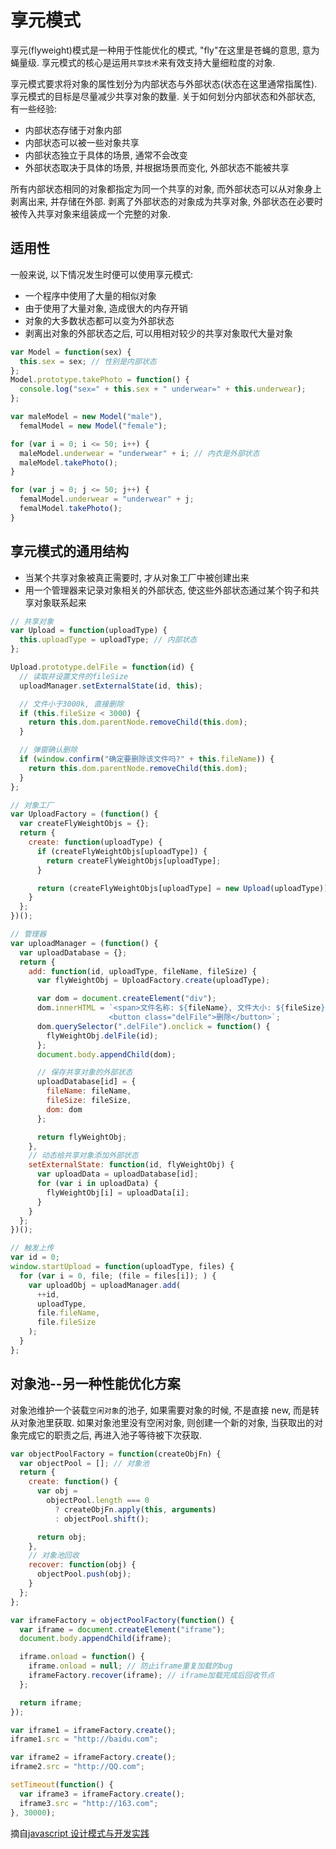 # 享元模式

享元(flyweight)模式是一种用于性能优化的模式, "fly"在这里是苍蝇的意思, 意为蝇量级. 享元模式的核心是运用`共享技术`来有效支持大量细粒度的对象.

享元模式要求将对象的属性划分为内部状态与外部状态(状态在这里通常指属性). 享元模式的目标是尽量减少共享对象的数量. 关于如何划分内部状态和外部状态, 有一些经验:

- 内部状态存储于对象内部
- 内部状态可以被一些对象共享
- 内部状态独立于具体的场景, 通常不会改变
- 外部状态取决于具体的场景, 并根据场景而变化, 外部状态不能被共享

所有内部状态相同的对象都指定为同一个共享的对象, 而外部状态可以从对象身上剥离出来, 并存储在外部. 剥离了外部状态的对象成为共享对象, 外部状态在必要时被传入共享对象来组装成一个完整的对象.

## 适用性

一般来说, 以下情况发生时便可以使用享元模式:

- 一个程序中使用了大量的相似对象
- 由于使用了大量对象, 造成很大的内存开销
- 对象的大多数状态都可以变为外部状态
- 剥离出对象的外部状态之后, 可以用相对较少的共享对象取代大量对象

```javascript
var Model = function(sex) {
  this.sex = sex; // 性别是内部状态
};
Model.prototype.takePhoto = function() {
  console.log("sex=" + this.sex + " underwear=" + this.underwear);
};

var maleModel = new Model("male"),
  femalModel = new Model("female");

for (var i = 0; i <= 50; i++) {
  maleModel.underwear = "underwear" + i; // 内衣是外部状态
  maleModel.takePhoto();
}

for (var j = 0; j <= 50; j++) {
  femalModel.underwear = "underwear" + j;
  femalModel.takePhoto();
}
```

## 享元模式的通用结构

- 当某个共享对象被真正需要时, 才从对象工厂中被创建出来
- 用一个管理器来记录对象相关的外部状态, 使这些外部状态通过某个钩子和共享对象联系起来

```javascript
// 共享对象
var Upload = function(uploadType) {
  this.uploadType = uploadType; // 内部状态
};

Upload.prototype.delFile = function(id) {
  // 读取并设置文件的fileSize
  uploadManager.setExternalState(id, this);

  // 文件小于3000k, 直接删除
  if (this.fileSize < 3000) {
    return this.dom.parentNode.removeChild(this.dom);
  }

  // 弹窗确认删除
  if (window.confirm("确定要删除该文件吗?" + this.fileName)) {
    return this.dom.parentNode.removeChild(this.dom);
  }
};

// 对象工厂
var UploadFactory = (function() {
  var createFlyWeightObjs = {};
  return {
    create: function(uploadType) {
      if (createFlyWeightObjs[uploadType]) {
        return createFlyWeightObjs[uploadType];
      }

      return (createFlyWeightObjs[uploadType] = new Upload(uploadType));
    }
  };
})();

// 管理器
var uploadManager = (function() {
  var uploadDatabase = {};
  return {
    add: function(id, uploadType, fileName, fileSize) {
      var flyWeightObj = UploadFactory.create(uploadType);

      var dom = document.createElement("div");
      dom.innerHTML = `<span>文件名称: ${fileName}, 文件大小: ${fileSize}</span>
                      <button class="delFile">删除</button>`;
      dom.querySelector(".delFile").onclick = function() {
        flyWeightObj.delFile(id);
      };
      document.body.appendChild(dom);

      // 保存共享对象的外部状态
      uploadDatabase[id] = {
        fileName: fileName,
        fileSize: fileSize,
        dom: dom
      };

      return flyWeightObj;
    },
    // 动态给共享对象添加外部状态
    setExternalState: function(id, flyWeightObj) {
      var uploadData = uploadDatabase[id];
      for (var i in uploadData) {
        flyWeightObj[i] = uploadData[i];
      }
    }
  };
})();

// 触发上传
var id = 0;
window.startUpload = function(uploadType, files) {
  for (var i = 0, file; (file = files[i]); ) {
    var uploadObj = uploadManager.add(
      ++id,
      uploadType,
      file.fileName,
      file.fileSize
    );
  }
};
```

## 对象池--另一种性能优化方案

对象池维护一个装载`空闲对象`的池子, 如果需要对象的时候, 不是直接 new, 而是转从对象池里获取. 如果对象池里没有空闲对象, 则创建一个新的对象, 当获取出的对象完成它的职责之后, 再进入池子等待被下次获取.

```javascript
var objectPoolFactory = function(createObjFn) {
  var objectPool = []; // 对象池
  return {
    create: function() {
      var obj =
        objectPool.length === 0
          ? createObjFn.apply(this, arguments)
          : objectPool.shift();

      return obj;
    },
    // 对象池回收
    recover: function(obj) {
      objectPool.push(obj);
    }
  };
};

var iframeFactory = objectPoolFactory(function() {
  var iframe = document.createElement("iframe");
  document.body.appendChild(iframe);

  iframe.onload = function() {
    iframe.onload = null; // 防止iframe重复加载的bug
    iframeFactory.recover(iframe); // iframe加载完成后回收节点
  };

  return iframe;
});

var iframe1 = iframeFactory.create();
iframe1.src = "http://baidu.com";

var iframe2 = iframeFactory.create();
iframe2.src = "http://QQ.com";

setTimeout(function() {
  var iframe3 = iframeFactory.create();
  iframe3.src = "http://163.com";
}, 30000);
```

摘自[javascript 设计模式与开发实践](https://book.douban.com/subject/26382780/)
